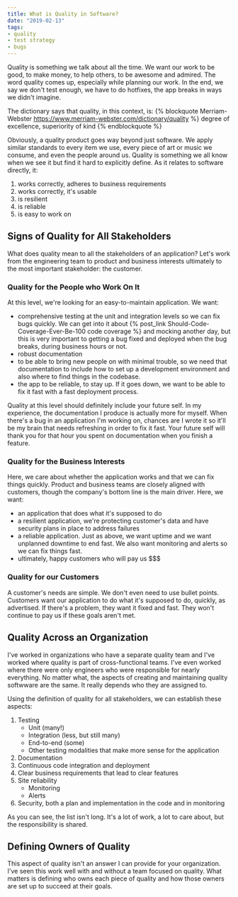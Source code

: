 ```yaml
---
title: What is Quality in Software?
date: "2019-02-13"
tags: 
- quality
- test strategy
- bugs
---
```

Quality is something we talk about all the time. We want our work to be good, to make money, to help others, to be awesome and admired. The word quality comes up, especially while planning our work. In the end, we say we don't test enough, we have to do hotfixes, the app breaks in ways we didn't imagine.

The dictionary says that quality, in this context, is:
{% blockquote Merriam-Webster https://www.merriam-webster.com/dictionary/quality %}
degree of excellence, superiority of kind
{% endblockquote %}

Obviously, a quality product goes way beyond just software. We apply similar standards to every item we use, every piece of art or music we consume, and even the people around us. Quality is something we all know when we see it but find it hard to explicitly define. As it relates to software directly, it:
<!-- more -->
1. works correctly, adheres to business requirements
1. works correctly, it's usable
1. is resilient
1. is reliable
1. is easy to work on

## Signs of Quality for All Stakeholders
What does quality mean to all the stakeholders of an application? Let's work from the engineering team to product and business interests ultimately to the most important stakeholder: the customer.

### Quality for the People who Work On It
At this level, we're looking for an easy-to-maintain application. We want:
* comprehensive testing at the unit and integration levels so we can fix bugs quickly. We can get into it about {% post_link Should-Code-Coverage-Ever-Be-100 code coverage %} and mocking another day, but this is very important to getting a bug fixed and deployed when the bug breaks, during business hours or not.
* robust documentation
* to be able to bring new people on with minimal trouble, so we need that documentation to include how to set up a development environment and also where to find things in the codebase. 
* the app to be reliable, to stay up. If it goes down, we want to be able to fix it fast with a fast deployment process.

Quality at this level should definitely include your future self. In my experience, the documentation I produce is actually more for myself. When there's a bug in an application I'm working on, chances are I wrote it so it'll be my brain that needs refreshing in order to fix it fast. Your future self will thank you for that hour you spent on documentation when you finish a feature.

### Quality for the Business Interests
Here, we care about whether the application works and that we can fix things quickly. Product and business teams are closely aligned with customers, though the company's bottom line is the main driver. Here, we want:

* an application that does what it's supposed to do
* a resilient application, we're protecting customer's data and have security plans in place to address failures
* a reliable application. Just as above, we want uptime and we want unplanned downtime to end fast. We also want monitoring and alerts so we can fix things fast.
* ultimately, happy customers who will pay us $$$

### Quality for our Customers
A customer's needs are simple. We don't even need to use bullet points. Customers want our application to do what it's supposed to do, quickly, as advertised. If there's a problem, they want it fixed and fast. They won't continue to pay us if these goals aren't met.

## Quality Across an Organization
I've worked in organizations who have a separate quality team and I've worked where quality is part of cross-functional teams. I've even worked where there were only engineers who were responsible for nearly everything. No matter what, the aspects of creating and maintaining quality softwware are the same. It really depends who they are assigned to.

Using the definition of quality for all stakeholders, we can establish these aspects:
1. Testing
    * Unit (many!)
    * Integration (less, but still many)
    * End-to-end (some)
    * Other testing modalities that make more sense for the application
1. Documentation
1. Continuous code integration and deployment
1. Clear business requirements that lead to clear features
1. Site reliability
    * Monitoring
    * Alerts
1. Security, both a plan and implementation in the code and in monitoring

As you can see, the list isn't long. It's a lot of work, a lot to care about, but the responsibility is shared.

## Defining Owners of Quality
This aspect of quality isn't an answer I can provide for your organization. I've seen this work well with and without a team focused on quality. What matters is defining who owns each piece of quality and how those owners are set up to succeed at their goals.